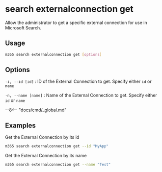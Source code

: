 # search externalconnection get

Allow the administrator to get a specific external connection for use in Microsoft Search.

## Usage

```sh
m365 search externalconnection get [options]
```

## Options

`-i, --id [id]`
: ID of the External Connection to get. Specify either `id` or `name`

`-n, --name [name]`
: Name of the External Connection to get. Specify either `id` or `name`

--8<-- "docs/cmd/_global.md"

## Examples

Get the External Connection by its id

```sh
m365 search externalconnection get --id "MyApp"
```

Get the External Connection by its name

```sh
m365 search externalconnection get --name "Test"
```
